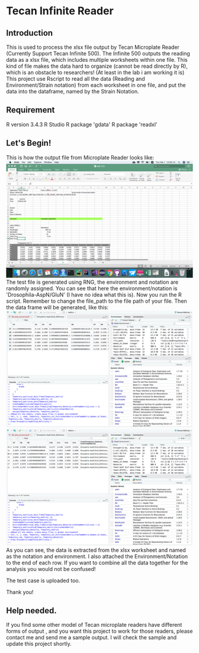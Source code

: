 # Tecan Infinite Reader
## Introduction
This is used to process the xlsx file output by Tecan Microplate Reader (Currently Support Tecan Infinite 500).
The Infinite 500 outputs the reading data as a xlsx file, which includes multiple worksheets within one file.
This kind of file makes the data hard to organize (cannot be read directly by R), which is an obstacle to researchers! (At least in the lab i am working it is)
This project use Rscript to read all the data (Reading and Environment/Strain notation) from each worksheet in one file, and put the data into the dataframe, named by the Strain Notation.
## Requirement
R version 3.4.3
R Studio
R package 'gdata'
R package 'readxl'
## Let's Begin!
This is how the output file from Microplate Reader looks like:
![alt text](https://github.com/Zha0rong/Tecan_Infinite_Reader/blob/master/media/Test%20File.png?raw=true)
The test file is generated using RNG, the environment and notation are randomly assigned.
You can see that here the environment/notation is 'Drosophila-AspN/GluN' (I have no idea what this is).
Now you run the R script. Remember to change the file\_path to the file path of your file.
Then the data frame will be generated, like this:
![alt text](https://github.com/Zha0rong/Tecan_Infinite_Reader/blob/master/media/Sampleoutput1.png?raw=true)
![alt text](https://github.com/Zha0rong/Tecan_Infinite_Reader/blob/master/media/Sampleoutput2.png?raw=true)
As you can see, the data is extracted from the xlsx worksheet and named as the notation and environment.
I also attached the Environment/Notation to the end of each row. If you want to combine all the data together for the analysis you would not be confused!

The test case is uploaded too. 

Thank you!
## Help needed.
If you find some other model of Tecan microplate readers have different forms of output , and you want this project to work for those readers, please contact me and send me a sample output. I will check the sample and update this project shortly.
